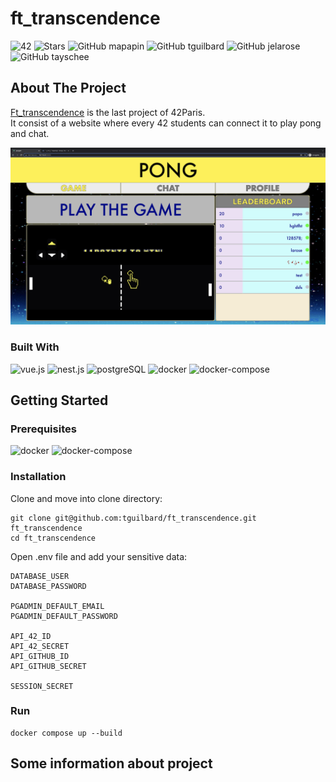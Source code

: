 # ft_transcendence
![42](https://img.shields.io/static/v1?label=&labelColor=000000e&logo=42&message=project&color=000000&style=flate)
![Stars](https://img.shields.io/github/stars/tguilbard/ft_transcendence?style=social)
![GitHub mapapin](https://img.shields.io/github/followers/mapapin?label=mapapin&style=social)
![GitHub tguilbard](https://img.shields.io/github/followers/tguilbard?label=tguilbard&style=social)
![GitHub jelarose](https://img.shields.io/github/followers/jelarose?label=jelarose&style=social)
![GitHub tayschee](https://img.shields.io/github/followers/tayschee?label=tayschee&style=social)

## About The Project
[Ft_transcendence](https://cdn.intra.42.fr/pdf/pdf/47609/fr.subject.pdf) is the last project of 42Paris. \
It consist of a website where every 42 students can connect it to play pong and chat.

![PONG GAME PAGE](image.png)

### Built With
![vue.js](https://img.shields.io/static/v1?label=vue.js&labelColor=30485e&logo=vue.js&message=5.0.3&color=3fb985&style=for-the-badge)
![nest.js](https://img.shields.io/static/v1?label=nestjs&labelColor=DD0000&logo=nestjs&message=8.2.4&color=BF0303&style=for-the-badge)
![postgreSQL](https://img.shields.io/static/v1?label=postgreSQL&labelColor=DDDDDD&logo=postgreSQL&message=14.2&color=6a86e0&style=for-the-badge)
![docker](https://img.shields.io/static/v1?label=docker&labelColor=31C4F3&logo=docker&logoColor=white&message=20.10.12&color=389AD5&style=for-the-badge)
![docker-compose](https://img.shields.io/static/v1?label=docker-compose&labelColor=31C4F3&logo=docker&logoColor=white&message=2.2.3&color=389AD5&style=for-the-badge)

## Getting Started

### Prerequisites
![docker](https://img.shields.io/static/v1?label=docker&labelColor=31C4F3&logo=docker&logoColor=white&message=20.10.12&color=389AD5&style=for-the-badge)
![docker-compose](https://img.shields.io/static/v1?label=docker-compose&labelColor=31C4F3&logo=docker&logoColor=white&message=2.2.3&color=389AD5&style=for-the-badge)
### Installation
Clone and move into clone directory:
```
git clone git@github.com:tguilbard/ft_transcendence.git ft_transcendence
cd ft_transcendence
```
Open .env file and add your sensitive data:
```
DATABASE_USER
DATABASE_PASSWORD

PGADMIN_DEFAULT_EMAIL
PGADMIN_DEFAULT_PASSWORD

API_42_ID
API_42_SECRET
API_GITHUB_ID
API_GITHUB_SECRET

SESSION_SECRET
```
### Run
```
docker compose up --build
```

## Some information about project
